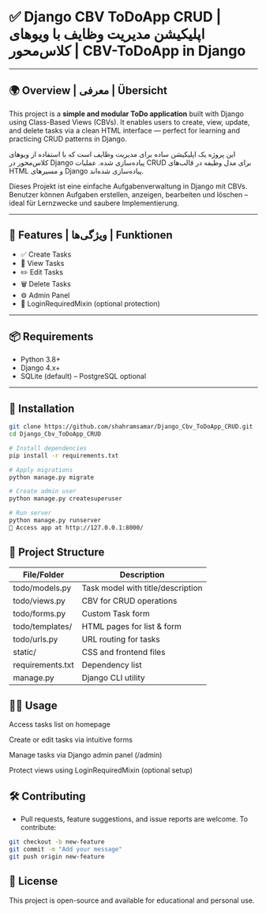 # ✅ Django CBV ToDoApp CRUD | اپلیکیشن مدیریت وظایف با ویوهای کلاس‌محور | CBV-ToDoApp in Django

---

## 🌍 Overview | معرفی | Übersicht

This project is a **simple and modular ToDo application** built with Django using Class-Based Views (CBVs). It enables users to create, view, update, and delete tasks via a clean HTML interface — perfect for learning and practicing CRUD patterns in Django.

این پروژه یک اپلیکیشن ساده برای مدیریت وظایف است که با استفاده از ویوهای کلاس‌محور در Django پیاده‌سازی شده. عملیات CRUD برای مدل وظیفه در قالب‌های HTML و مسیرهای Django پیاده‌سازی شده‌اند.

Dieses Projekt ist eine einfache Aufgabenverwaltung in Django mit CBVs. Benutzer können Aufgaben erstellen, anzeigen, bearbeiten und löschen – ideal für Lernzwecke und saubere Implementierung.

---

## 🚀 Features | ویژگی‌ها | Funktionen

- ✅ Create Tasks  
- 📃 View Tasks  
- ✏️ Edit Tasks  
- 🗑️ Delete Tasks  
- ⚙️ Admin Panel  
- 🔐 LoginRequiredMixin (optional protection)

---

## 📦 Requirements

- Python 3.8+
- Django 4.x+
- SQLite (default) – PostgreSQL optional

---

## 🔧 Installation

```bash
git clone https://github.com/shahramsamar/Django_Cbv_ToDoApp_CRUD.git
cd Django_Cbv_ToDoApp_CRUD

# Install dependencies
pip install -r requirements.txt

# Apply migrations
python manage.py migrate

# Create admin user
python manage.py createsuperuser

# Run server
python manage.py runserver
📍 Access app at http://127.0.0.1:8000/
```
## 📁 Project Structure
|File/Folder	|Description|
|-----|-----|
|todo/models.py|	Task model with title/description|
|todo/views.py	|CBV for CRUD operations|
|todo/forms.py	|Custom Task form|
|todo/templates/	|HTML pages for list & form|
|todo/urls.py	|URL routing for tasks|
|static/	|CSS and frontend files|
|requirements.txt	|Dependency list|
|manage.py	|Django CLI utility|
## 👨‍💻 Usage
Access tasks list on homepage

Create or edit tasks via intuitive forms

Manage tasks via Django admin panel (/admin)

Protect views using LoginRequiredMixin (optional setup)

## 🛠️ Contributing
- Pull requests, feature suggestions, and issue reports are welcome. To contribute:

```bash
git checkout -b new-feature
git commit -m "Add your message"
git push origin new-feature
```
## 📄 License
This project is open-source and available for educational and personal use.
